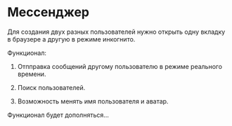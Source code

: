 # Мессенджер
Для создания двух разных пользователей нужно открыть одну вкладку в браузере а другую в режиме инкогнито.

Функционал:

1) Отпправка сообщений другому пользователю в режиме реального времени.

2) Поиск пользователей.

3) Возможность менять имя пользователя и аватар.

Функционал будет дополняться...
